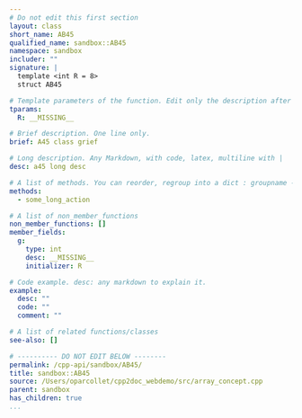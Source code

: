 ```yaml
---
# Do not edit this first section
layout: class
short_name: AB45
qualified_name: sandbox::AB45
namespace: sandbox
includer: ""
signature: |
  template <int R = 8>
  struct AB45

# Template parameters of the function. Edit only the description after the :
tparams:
  R: __MISSING__

# Brief description. One line only.
brief: A45 class grief

# Long description. Any Markdown, with code, latex, multiline with |
desc: a45 long desc

# A list of methods. You can reorder, regroup into a dict : groupname -> list
methods:
  - some_long_action

# A list of non_member_functions
non_member_functions: []
member_fields:
  g:
    type: int
    desc: __MISSING__
    initializer: R

# Code example. desc: any markdown to explain it.
example:
  desc: ""
  code: ""
  comment: ""

# A list of related functions/classes
see-also: []

# ---------- DO NOT EDIT BELOW --------
permalink: /cpp-api/sandbox/AB45/
title: sandbox::AB45
source: /Users/oparcollet/cpp2doc_webdemo/src/array_concept.cpp
parent: sandbox
has_children: true
...
```


